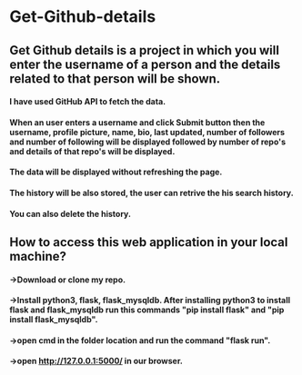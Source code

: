 # Get-Github-details

## Get Github details is a project in which you will enter the username of a person and the details related to that person will be shown.

#### I have used GitHub API to fetch the data.

#### When an user enters a username and click Submit button then the username, profile picture, name, bio, last updated, number of followers and number of following will be displayed followed by number of repo's and details of that repo's will be displayed.
#### The data will be displayed without refreshing the page.
#### The history will be also stored, the user can retrive the his search history.
#### You can also delete the history.

## How to access this web application in your local machine?

#### ->Download or clone my repo.
#### ->Install python3, flask, flask_mysqldb. After installing python3 to install flask and flask_mysqldb run this commands "pip install flask" and "pip install flask_mysqldb".
#### ->open cmd in the folder location and run the command "flask run".
#### ->open http://127.0.0.1:5000/ in our browser.
